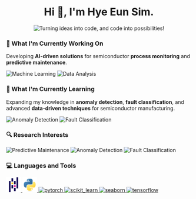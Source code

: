 ## <h1 align="center">Hi 👋, I'm Hye Eun Sim.</h1>

<div align="center">
  <img src="https://capsule-render.vercel.app/api?type=venom&color=gradient&text=Turning%20ideas%20into%20code,%20and%20code%20into%20possibilities!&fontSize=30&height=150&fontAlignY=55&fontColor=000000" alt="Turning ideas into code, and code into possibilities!">
</div>


### 🚀 What I'm Currently Working On
Developing **AI-driven solutions** for semiconductor **process monitoring** and **predictive maintenance**.

![Machine Learning](https://img.shields.io/badge/Machine%20Learning-2196F3?style=for-the-badge&logo=machine-learning)
![Data Analysis](https://img.shields.io/badge/Data%20Analysis-FFC107?style=for-the-badge&logo=data)

### 🌱 What I'm Currently Learning
Expanding my knowledge in **anomaly detection**, **fault classification**, and advanced **data-driven techniques** for semiconductor manufacturing.

![Anomaly Detection](https://img.shields.io/badge/Anomaly%20Detection-FF5722?style=for-the-badge)
![Fault Classification](https://img.shields.io/badge/Fault%20Classification-9C27B0?style=for-the-badge)

### 🔍 Research Interests
![Predictive Maintenance](https://img.shields.io/badge/Predictive%20Maintenance-4CAF50?style=for-the-badge)
![Anomaly Detection](https://img.shields.io/badge/Anomaly%20Detection-FF5722?style=for-the-badge)
![Fault Classification](https://img.shields.io/badge/Fault%20Classification-9C27B0?style=for-the-badge)

<h3 align="left"> 💻 Languages and Tools</h3>
<p align="left"> <a href="https://pandas.pydata.org/" target="_blank" rel="noreferrer"> <img src="https://raw.githubusercontent.com/devicons/devicon/2ae2a900d2f041da66e950e4d48052658d850630/icons/pandas/pandas-original.svg" alt="pandas" width="40" height="40"/> </a> <a href="https://www.python.org" target="_blank" rel="noreferrer"> <img src="https://raw.githubusercontent.com/devicons/devicon/master/icons/python/python-original.svg" alt="python" width="40" height="40"/> </a> <a href="https://pytorch.org/" target="_blank" rel="noreferrer"> <img src="https://www.vectorlogo.zone/logos/pytorch/pytorch-icon.svg" alt="pytorch" width="40" height="40"/> </a> <a href="https://scikit-learn.org/" target="_blank" rel="noreferrer"> <img src="https://upload.wikimedia.org/wikipedia/commons/0/05/Scikit_learn_logo_small.svg" alt="scikit_learn" width="40" height="40"/> </a> <a href="https://seaborn.pydata.org/" target="_blank" rel="noreferrer"> <img src="https://seaborn.pydata.org/_images/logo-mark-lightbg.svg" alt="seaborn" width="40" height="40"/> </a> <a href="https://www.tensorflow.org" target="_blank" rel="noreferrer"> <img src="https://www.vectorlogo.zone/logos/tensorflow/tensorflow-icon.svg" alt="tensorflow" width="40" height="40"/> </a> </p>
